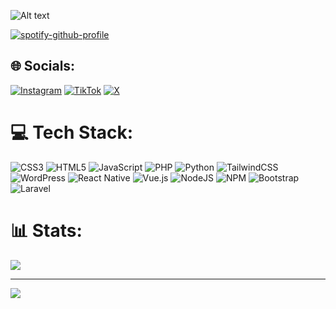 ![Alt text](https://github.com/icebuurst/icebuurst/blob/main/header.png)

[![spotify-github-profile](https://spotify-github-profile.kittinanx.com/api/view?uid=y084r71debzvcn9ayo96j6mdn&cover_image=true&theme=compact&show_offline=false&background_color=121212&interchange=true)](https://spotify-github-profile.kittinanx.com/api/view?uid=y084r71debzvcn9ayo96j6mdn&redirect=true)



## 🌐 Socials:
[![Instagram](https://img.shields.io/badge/Instagram-%23E4405F.svg?logo=Instagram&logoColor=white)](https://instagram.com/dumbfaceboi) [![TikTok](https://img.shields.io/badge/TikTok-%23000000.svg?logo=TikTok&logoColor=white)](https://tiktok.com/@willmxntana) [![X](https://img.shields.io/badge/X-black.svg?logo=X&logoColor=white)](https://x.com/vrieasa) 

# 💻 Tech Stack:
![CSS3](https://img.shields.io/badge/css3-%231572B6.svg?style=flat-square&logo=css3&logoColor=white) ![HTML5](https://img.shields.io/badge/html5-%23E34F26.svg?style=flat-square&logo=html5&logoColor=white) ![JavaScript](https://img.shields.io/badge/javascript-%23323330.svg?style=flat-square&logo=javascript&logoColor=%23F7DF1E) ![PHP](https://img.shields.io/badge/php-%23777BB4.svg?style=flat-square&logo=php&logoColor=white) ![Python](https://img.shields.io/badge/python-3670A0?style=flat-square&logo=python&logoColor=ffdd54) ![TailwindCSS](https://img.shields.io/badge/tailwindcss-%2338B2AC.svg?style=flat-square&logo=tailwind-css&logoColor=white) ![WordPress](https://img.shields.io/badge/WordPress-%23117AC9.svg?style=flat-square&logo=WordPress&logoColor=white) ![React Native](https://img.shields.io/badge/react_native-%2320232a.svg?style=flat-square&logo=react&logoColor=%2361DAFB) ![Vue.js](https://img.shields.io/badge/vue.js-%2335495e.svg?style=flat-square&logo=vuedotjs&logoColor=%234FC08D) ![NodeJS](https://img.shields.io/badge/node.js-6DA55F?style=flat-square&logo=node.js&logoColor=white) ![NPM](https://img.shields.io/badge/NPM-%23CB3837.svg?style=flat-square&logo=npm&logoColor=white) ![Bootstrap](https://img.shields.io/badge/bootstrap-%238511FA.svg?style=flat-square&logo=bootstrap&logoColor=white) ![Laravel](https://img.shields.io/badge/laravel-%23FF2D20.svg?style=flat-square&logo=laravel&logoColor=white)
# 📊 Stats:
![](https://github-readme-stats.vercel.app/api/top-langs/?username=icebuurst&theme=github_dark&hide_border=false&include_all_commits=true&count_private=false&layout=compact)

---
[![](https://visitcount.itsvg.in/api?id=icebuurst&icon=0&color=0)](https://visitcount.itsvg.in)
